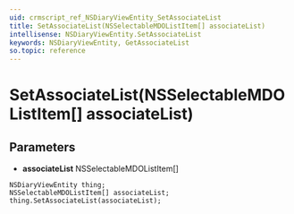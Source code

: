 ```yaml
---
uid: crmscript_ref_NSDiaryViewEntity_SetAssociateList
title: SetAssociateList(NSSelectableMDOListItem[] associateList)
intellisense: NSDiaryViewEntity.SetAssociateList
keywords: NSDiaryViewEntity, GetAssociateList
so.topic: reference
---
```


# SetAssociateList(NSSelectableMDOListItem[] associateList)

## Parameters

* **associateList** NSSelectableMDOListItem[]

```crmscript
NSDiaryViewEntity thing;
NSSelectableMDOListItem[] associateList;
thing.SetAssociateList(associateList);
```

